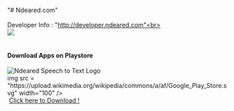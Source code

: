 "# Ndeared.com"<br><br>
Developer Info : "http://developer.ndeared.com"<br><br>
<img src = "http://developer.ndeared.com/devinfo_screenshot.png" /><br><br>
<h4>Download Apps on Playstore</h4>
<div class="row">
  <div class="column">
    <img src="http://developer.ndeared.com/ndeared_speechtotext_logo.png" alt="Ndeared Speech to Text Logo" />
  </div>
  <div class="column">
    img src = "https://upload.wikimedia.org/wikipedia/commons/a/af/Google_Play_Store.svg" width="100" />
  </div>
</div>
&nbsp;<a href="https://play.google.com/store/apps/details?id=com.Ndeared.Inc&hl=en">Click here to Download !</a>
